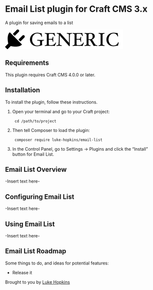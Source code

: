 # Email List plugin for Craft CMS 3.x

A plugin for saving emails to a list

![Screenshot](resources/img/plugin-logo.png)

## Requirements

This plugin requires Craft CMS 4.0.0 or later.

## Installation

To install the plugin, follow these instructions.

1. Open your terminal and go to your Craft project:

        cd /path/to/project

2. Then tell Composer to load the plugin:

        composer require luke-hopkins/email-list

3. In the Control Panel, go to Settings → Plugins and click the “Install” button for Email List.

## Email List Overview

-Insert text here-

## Configuring Email List

-Insert text here-

## Using Email List

-Insert text here-

## Email List Roadmap

Some things to do, and ideas for potential features:

* Release it

Brought to you by [Luke Hopkins](https://github.com/luke-hopkins)
